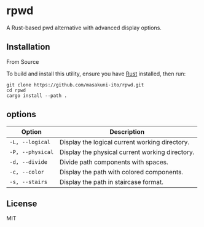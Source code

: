 # rpwd

A Rust-based pwd alternative with advanced display options.

## Installation

From Source

To build and install this utility, ensure you have [Rust](https://www.rust-lang.org/) installed, then run:

```
git clone https://github.com/masakuni-ito/rpwd.git
cd rpwd
cargo install --path .
```

## options

| Option         | Description                                       |
|----------------|---------------------------------------------------|
| `-L, --logical` | Display the logical current working directory.   |
| `-P, --physical` | Display the physical current working directory. |
| `-d, --divide`  | Divide path components with spaces.              |
| `-c, --color`   | Display the path with colored components.        |
| `-s, --stairs`  | Display the path in staircase format.            |

## License

MIT
